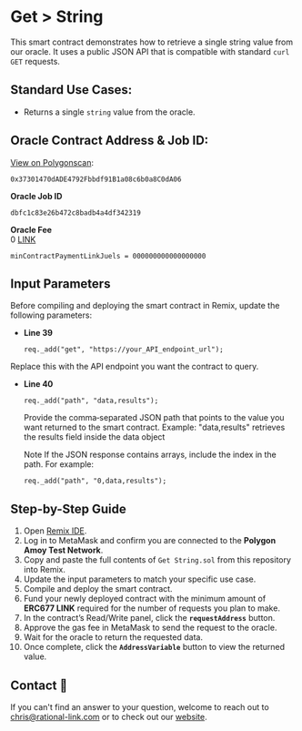 # Get > String
This smart contract demonstrates how to retrieve a single string value from our oracle. It uses a public JSON API that is compatible with standard `curl GET` requests.

## Standard Use Cases:
- Returns a single `string` value from the oracle.

## Oracle Contract Address & Job ID:
[View on Polygonscan](https://amoy.polygonscan.com/address/0x37301470dade4792fbbdf91b1a08c6b0a8c0da06): 
```
0x37301470dADE4792Fbbdf91B1a08c6b0a8C0dA06
```

**Oracle Job ID**  
```
dbfc1c83e26b472c8badb4a4df342319
```

**Oracle Fee**   
0 [LINK](https://amoy.polygonscan.com/token/0x0fd9e8d3af1aaee056eb9e802c3a762a667b1904)
```
minContractPaymentLinkJuels = 000000000000000000
```


## Input Parameters

Before compiling and deploying the smart contract in Remix, update the following parameters:

- **Line 39**  
  ```solidity
  req._add("get", "https://your_API_endpoint_url");
  ```
Replace this with the API endpoint you want the contract to query.

- **Line 40**  
  ```solidity
  req._add("path", "data,results");
  ``` 
  Provide the comma‑separated JSON path that points to the value you want returned to the smart contract.
  Example: "data,results" retrieves the results field inside the data object

  Note
  If the JSON response contains arrays, include the index in the path.
  For example:
    ```solidity
    req._add("path", "0,data,results");
    ```



## Step-by-Step Guide

1. Open [Remix IDE](https://remix.ethereum.org/).  
2. Log in to MetaMask and confirm you are connected to the **Polygon Amoy Test Network**.  
3. Copy and paste the full contents of `Get String.sol` from this repository into Remix.  
4. Update the input parameters to match your specific use case.  
5. Compile and deploy the smart contract.  
6. Fund your newly deployed contract with the minimum amount of **ERC677 LINK** required for the number of requests you plan to make.  
7. In the contract’s Read/Write panel, click the **`requestAddress`** button.  
8. Approve the gas fee in MetaMask to send the request to the oracle.  
9. Wait for the oracle to return the requested data.  
10. Once complete, click the **`AddressVariable`** button to view the returned value.  

## Contact :email:
If you can't find an answer to your question, welcome to reach out to chris@rational-link.com or to check out our [website](https://www.rational-link.com).



